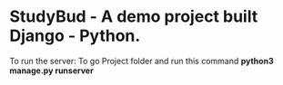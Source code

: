 # StudyBud - A demo project built Django - Python.
To run the server: To go Project folder and run this command <b>python3 manage.py runserver<b>
